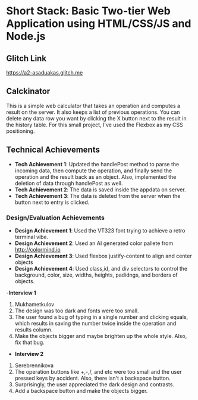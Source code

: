Short Stack: Basic Two-tier Web Application using HTML/CSS/JS and Node.js  
============

## Glitch Link
https://a2-asaduakas.glitch.me

## Calckinator
This is a simple web calculator that takes an operation and computes a result on the server. It also keeps a list of previous operations. You can delete any data row you want by clicking the X button next to the result in the history table. For this small project, I've used the Flexbox as my CSS positioning.

## Technical Achievements
- **Tech Achievement 1**: Updated the handlePost method to parse the incoming data, then compute the operation, and finally send the operation and the result back as an object. Also, implemented the deletion of data through handlePost as well.
- **Tech Achievement 2**: The data is saved inside the appdata on server.
- **Tech Achievement 3**: The data is deleted from the server when the button next to entry is clicked.


### Design/Evaluation Achievements
- **Design Achievement 1**: Used the VT323 font trying to achieve a retro terminal vibe.
- **Design Achievement 2**: Used an AI generated color pallete from http://colormind.io
- **Design Achievement 3**: Used flexbox justify-content to align and center objects
- **Design Achievement 4**: Used class,id, and div selectors to control the background, color, size, widths, heights, padidngs, and borders of objects.

-**Interview 1**
1. Mukhametkulov
2. The design was too dark and fonts were too small.
3. The user found a bug of typing in a single number and clicking equals, which results in saving the number twice inside the operation and results column.
4. Make the objects bigger and maybe brighten up the whole style. Also, fix that bug.

- **Interview 2**
1. Serebrennikova
2. The operation buttons like +,-,/, and etc were too small and the user pressed keys by accident. Also, there isn't a backspace button. 
3. Surprisingly, the user appreciated the dark design and contrasts. 
4. Add a backspace button and make the objects bigger.





